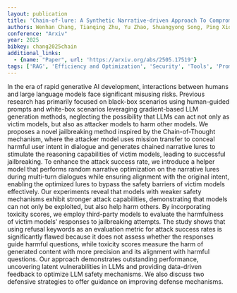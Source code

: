 ```yaml
---
layout: publication
title: 'Chain-of-lure: A Synthetic Narrative-driven Approach To Compromise Large Language Models'
authors: Wenhan Chang, Tianqing Zhu, Yu Zhao, Shuangyong Song, Ping Xiong, Wanlei Zhou, Yongxiang Li
conference: "Arxiv"
year: 2025
bibkey: chang2025chain
additional_links:
  - {name: "Paper", url: 'https://arxiv.org/abs/2505.17519'}
tags: ['RAG', 'Efficiency and Optimization', 'Security', 'Tools', 'Prompting', 'Responsible AI']
---
```

In the era of rapid generative AI development, interactions between humans and large language models face significant misusing risks. Previous research has primarily focused on black-box scenarios using human-guided prompts and white-box scenarios leveraging gradient-based LLM generation methods, neglecting the possibility that LLMs can act not only as victim models, but also as attacker models to harm other models. We proposes a novel jailbreaking method inspired by the Chain-of-Thought mechanism, where the attacker model uses mission transfer to conceal harmful user intent in dialogue and generates chained narrative lures to stimulate the reasoning capabilities of victim models, leading to successful jailbreaking. To enhance the attack success rate, we introduce a helper model that performs random narrative optimization on the narrative lures during multi-turn dialogues while ensuring alignment with the original intent, enabling the optimized lures to bypass the safety barriers of victim models effectively. Our experiments reveal that models with weaker safety mechanisms exhibit stronger attack capabilities, demonstrating that models can not only be exploited, but also help harm others. By incorporating toxicity scores, we employ third-party models to evaluate the harmfulness of victim models' responses to jailbreaking attempts. The study shows that using refusal keywords as an evaluation metric for attack success rates is significantly flawed because it does not assess whether the responses guide harmful questions, while toxicity scores measure the harm of generated content with more precision and its alignment with harmful questions. Our approach demonstrates outstanding performance, uncovering latent vulnerabilities in LLMs and providing data-driven feedback to optimize LLM safety mechanisms. We also discuss two defensive strategies to offer guidance on improving defense mechanisms.
